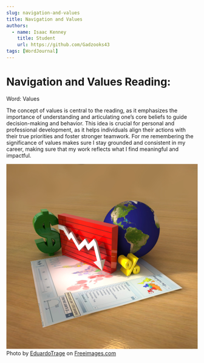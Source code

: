 ```yaml
---
slug: navigation-and-values
title: Navigation and Values
authors:
  - name: Isaac Kenney
    title: Student
    url: https://github.com/Gadzooks43
tags: [WordJournal]
---
```

# Navigation and Values Reading:
Word: Values

The concept of values is central to the reading, as it emphasizes the importance of understanding and articulating one’s core beliefs to guide decision-making and behavior. This idea is crucial for personal and professional development, as it helps individuals align their actions with their true priorities and foster stronger teamwork. For me remembering the significance of values makes sure I stay grounded and consistent in my career, making sure that my work reflects what I find meaningful and impactful.

![photo](content/blog/values.jpg)
Photo by <a href="/photographer/eduardotrage-67117">EduardoTrage</a> on <a href="/">Freeimages.com</a>